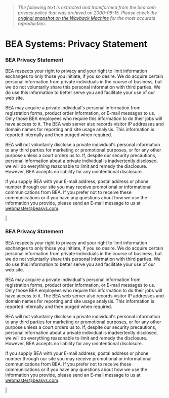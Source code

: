 > *The following text is extracted and transformed from the bea.com privacy policy that was archived on 2000-08-15. Please check the [original snapshot on the Wayback Machine](https://web.archive.org/web/20000815071708id_/http%3A//www.bea.com/privacy.html) for the most accurate reproduction.*

# BEA Systems: Privacy Statement

### BEA Privacy Statement

BEA respects your right to privacy and your right to limit information exchanges to only those you initiate, if you so desire. We do acquire certain personal information from private individuals in the course of business, but we do not voluntarily share this personal information with third parties. We do use this information to better serve you and facilitate your use of our web site.

BEA may acquire a private individual's personal information from registration forms, product order information, or E-mail messages to us. Only those BEA employees who require this information to do their jobs will have access to it. The BEA web server also records visitor IP addresses and domain names for reporting and site usage analysis. This information is reported internally and then purged when required.

BEA will not voluntarily disclose a private individual's personal information to any third parties for marketing or promotional purposes, or for any other purpose unless a court orders us to. If, despite our security precautions, personal information about a private individual is inadvertently disclosed, we will do everything reasonable to limit and remedy the disclosure. However, BEA accepts no liability for any unintentional disclosure.

If you supply BEA with your E-mail address, postal address or phone number through our site you may receive promotional or informational communications from BEA. If you prefer not to receive these communications or if you have any questions about how we use the information you provide, please send an E-mail message to us at [webmaster@beasys.com](mailto:webmaster@beasys.com). 

| 
### BEA Privacy Statement

BEA respects your right to privacy and your right to limit information exchanges to only those you initiate, if you so desire. We do acquire certain personal information from private individuals in the course of business, but we do not voluntarily share this personal information with third parties. We do use this information to better serve you and facilitate your use of our web site.

BEA may acquire a private individual's personal information from registration forms, product order information, or E-mail messages to us. Only those BEA employees who require this information to do their jobs will have access to it. The BEA web server also records visitor IP addresses and domain names for reporting and site usage analysis. This information is reported internally and then purged when required.

BEA will not voluntarily disclose a private individual's personal information to any third parties for marketing or promotional purposes, or for any other purpose unless a court orders us to. If, despite our security precautions, personal information about a private individual is inadvertently disclosed, we will do everything reasonable to limit and remedy the disclosure. However, BEA accepts no liability for any unintentional disclosure.

If you supply BEA with your E-mail address, postal address or phone number through our site you may receive promotional or informational communications from BEA. If you prefer not to receive these communications or if you have any questions about how we use the information you provide, please send an E-mail message to us at [webmaster@beasys.com](mailto:webmaster@beasys.com). 

| 
